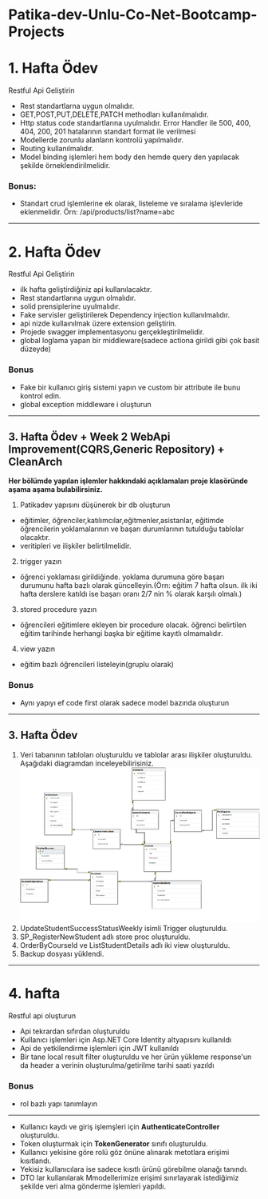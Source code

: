 # Patika-dev-Unlu-Co-Net-Bootcamp-Projects
# 1. Hafta Ödev
Restful Api Geliştirin

- Rest standartlarna uygun olmalıdır.
- GET,POST,PUT,DELETE,PATCH methodları kullanılmalıdır.
- Http status code standartlarına uyulmalıdır. Error Handler ile 500, 400, 404, 200,
201 hatalarının standart format ile verilmesi
- Modellerde zorunlu alanların kontrolü yapılmalıdır.
- Routing kullanılmalıdır.
- Model binding işlemleri hem body den hemde query den yapılacak şekilde örneklendirilmelidir.
### Bonus:
- Standart crud işlemlerine ek olarak, listeleme ve sıralama işlevleride eklenmelidir.
Örn: /api/products/list?name=abc

<hr>

# 2. Hafta Ödev
Restful Api Geliştirin
- ilk hafta geliştirdiğiniz api kullanılacaktır.
- Rest standartlarına uygun olmalıdır.
- solid prensiplerine uyulmalıdır.
- Fake servisler geliştirilerek Dependency injection kullanılmalıdır.
- api nizde kullaınılmak üzere extension geliştirin.
- Projede swagger implementasyonu gerçekleştirilmelidir.
- global loglama yapan bir middleware(sadece actiona girildi gibi çok basit düzeyde)
### Bonus
- Fake bir kullanıcı giriş sistemi yapın ve custom bir attribute ile bunu kontrol edin.
- global exception middleware i oluşturun

<hr>


## 3. Hafta Ödev + Week 2 WebApi Improvement(CQRS,Generic Repository) + CleanArch
**Her bölümde yapılan işlemler hakkındaki açıklamaları proje klasöründe aşama aşama bulabilirsiniz.**

1. Patikadev yapısını düşünerek bir db oluşturun
  - eğitimler, öğrenciler,katılımcılar,eğitmenler,asistanlar, eğitimde öğrencilerin yoklamalarının ve başarı durumlarının tutulduğu tablolar olacaktır.
  - veritipleri ve ilişkiler belirtilmelidir.
2. trigger yazın
  - öğrenci yoklaması girildiğinde. yoklama durumuna göre başarı durumunu hafta bazlı olarak güncelleyin.(Örn: eğitim 7 hafta olsun. ilk iki hafta derslere katıldı ise başarı oranı 2/7 nin % olarak karşılı olmalı.)
3. stored procedure yazın
  - öğrencileri eğitimlere ekleyen bir procedure olacak. öğrenci belirtilen eğitim tarihinde herhangi başka bir eğitime kayıtlı olmamalıdır.
4. view yazın
  - eğitim bazlı öğrencileri listeleyin(gruplu olarak)

### Bonus
- Aynı yapıyı ef code first olarak sadece model bazında oluşturun

<hr>

## 3. Hafta Ödev
1.  Veri tabanının tabloları oluşturuldu ve tablolar arası ilişkiler oluşturuldu. Aşağıdaki diagramdan inceleyebilirisiniz.
![Diagram](https://github.com/Patika-dev-Unlu-Co-Net-Bootcamp/BarisTutakli.Week3/blob/main/Diagram0.png?raw=true)
2. UpdateStudentSuccessStatusWeekly isimli Trigger oluşturuldu.
3. SP_RegisterNewStudent adlı store proc oluşturuldu.
4. OrderByCourseId ve ListStudentDetails adlı iki view oluşturuldu.
5. Backup dosyası yüklendi.

<hr>

# 4. hafta

Restful api oluşturun
- Api tekrardan sıfırdan oluşturuldu
- Kullanıcı işlemleri için Asp.NET Core Identity altyapısını kullanıldı
- Api de yetkilendirme işlemleri için JWT kullanıldı
- Bir tane local result filter oluşturuldu ve her ürün yükleme response'un da header a verinin oluşturulma/getirilme tarihi saati yazıldı

### Bonus
- rol bazlı yapı tanımlayın
<hr>

* Kullanıcı kaydı ve giriş işlemşleri için **AuthenticateController** oluşturuldu. 
* Token oluşturmak için **TokenGenerator** sınıfı oluşturuldu.
* Kullanıcı yekisine göre rolü göz önüne alınarak metotlara erişimi kısıtlandı.
* Yekisiz kullanıcılara ise sadece kısıtlı ürünü görebilme olanağı tanındı.
* DTO lar kullanılarak Mmodellerimize erişimi sınırlayarak istediğimiz şekilde veri alma gönderme işlemleri yapıldı.
